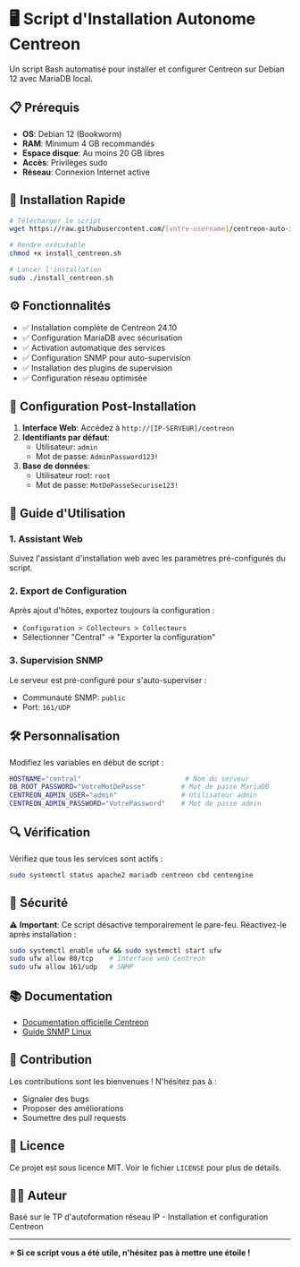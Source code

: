 # 🖥️ Script d'Installation Autonome Centreon

Un script Bash automatisé pour installer et configurer Centreon sur Debian 12 avec MariaDB local.

## 📋 Prérequis

- **OS**: Debian 12 (Bookworm)
- **RAM**: Minimum 4 GB recommandés
- **Espace disque**: Au moins 20 GB libres
- **Accès**: Privilèges sudo
- **Réseau**: Connexion Internet active

## 🚀 Installation Rapide

```bash
# Télécharger le script
wget https://raw.githubusercontent.com/[votre-username]/centreon-auto-install/main/install_centreon.sh

# Rendre exécutable
chmod +x install_centreon.sh

# Lancer l'installation
sudo ./install_centreon.sh
```

## ⚙️ Fonctionnalités

- ✅ Installation complète de Centreon 24.10
- ✅ Configuration MariaDB avec sécurisation
- ✅ Activation automatique des services
- ✅ Configuration SNMP pour auto-supervision
- ✅ Installation des plugins de supervision
- ✅ Configuration réseau optimisée

## 🔧 Configuration Post-Installation

1. **Interface Web**: Accédez à `http://[IP-SERVEUR]/centreon`
2. **Identifiants par défaut**:
   - Utilisateur: `admin`
   - Mot de passe: `AdminPassword123!`
3. **Base de données**: 
   - Utilisateur root: `root`
   - Mot de passe: `MotDePasseSecurise123!`

## 📖 Guide d'Utilisation

### 1. Assistant Web
Suivez l'assistant d'installation web avec les paramètres pré-configurés du script.

### 2. Export de Configuration
Après ajout d'hôtes, exportez toujours la configuration :
- `Configuration > Collecteurs > Collecteurs`
- Sélectionner "Central" → "Exporter la configuration"

### 3. Supervision SNMP
Le serveur est pré-configuré pour s'auto-superviser :
- Communauté SNMP: `public`
- Port: `161/UDP`

## 🛠️ Personnalisation

Modifiez les variables en début de script :

```bash
HOSTNAME="central"                          # Nom du serveur
DB_ROOT_PASSWORD="VotreMotDePasse"         # Mot de passe MariaDB
CENTREON_ADMIN_USER="admin"                # Utilisateur admin
CENTREON_ADMIN_PASSWORD="VotrePassword"    # Mot de passe admin
```

## 🔍 Vérification

Vérifiez que tous les services sont actifs :

```bash
sudo systemctl status apache2 mariadb centreon cbd centengine
```

## 🚨 Sécurité

⚠️ **Important**: Ce script désactive temporairement le pare-feu. Réactivez-le après installation :

```bash
sudo systemctl enable ufw && sudo systemctl start ufw
sudo ufw allow 80/tcp    # Interface web Centreon
sudo ufw allow 161/udp   # SNMP
```

## 📚 Documentation

- [Documentation officielle Centreon](https://docs.centreon.com/)
- [Guide SNMP Linux](http://www.net-snmp.org/)

## 🤝 Contribution

Les contributions sont les bienvenues ! N'hésitez pas à :
- Signaler des bugs
- Proposer des améliorations
- Soumettre des pull requests

## 📄 Licence

Ce projet est sous licence MIT. Voir le fichier `LICENSE` pour plus de détails.

## 👨‍💻 Auteur

Basé sur le TP d'autoformation réseau IP - Installation et configuration Centreon

---

**⭐ Si ce script vous a été utile, n'hésitez pas à mettre une étoile !**
